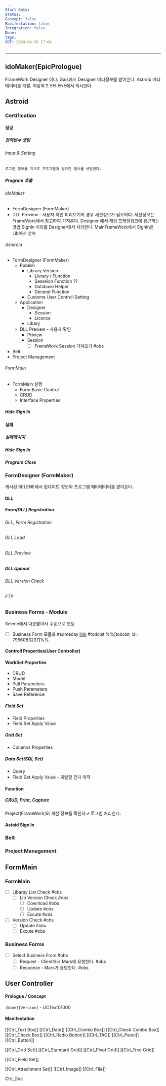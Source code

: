 ```yaml
---
Start Date:
Status:
Concept: false
Manifestation: false
Integration: false
Done:
tags:
CDT: 2024-04-30 17:04
---
```

---
## idoMaker(EpicPrologue)
FrameWork Designer 이다.
Gais에서 Designer 메타정보를 받아온다.
Astroid 메타데이터를 개발, 저장하고 SELENE에서 게시한다.
## Astroid
### Certification
#### 성공



##### 전역변수 셋팅
###### Input & Setting
	로그인 정보를 기초로 프로그렘에 필요한 정보를 셋팅한다.
##### Program 호출
###### idoMaker
- FormDesigner (FormMaker)
- DLL Preview - 사용자 확인
	미리보기의 경우 세션정보가 필요하다.
	세션정보는 FrameWork에서 참고하여 가져온다.
	Designer 에서 해당 프레임워크에 접근하는 방법
		SignIn 처리를 Designer에서 처리한다.
		MainFrameWork에서 SignIn은 Lib에서 상속
###### Asteroid
 - FormDesigner (FormMaker)
	 - Publish
		 - Library Version 
			 - Livrary / Function
			 - Sesseion Function ??
			 - Database Helper
			 - General Function
		 - Custome User Controll Setting
	 - Application
		 - Designer
			 - Session
			 - Licence
		 - Libary
	 - DLL Preview - 사용자 확인
		 - Priview
		 - Session 
			 - [ ] FrameWork Session 가져오기 #obs 
- Belt
- Project Management
###### FormMain
- FormMain 실행
	- Form Basic Control 
	- CRUD
	- Interface Properties

##### Hide Sign In
#### 실패
##### 실패메시지
##### Hide Sign In
##### Program Close
### FormDesigner (FormMaker)
게시된 SELENE에서 업데이트 정보와 프로그램 메타데이터를 받아온다.

#### DLL
##### Form(DLL) Registration
###### DLL, Form Registration
###### DLL Load
###### DLL Preview
##### DLL Upload
###### DLL Version Check
###### FTP
### Business Forms - Module
Selene에서 다운받아서 수동으로 셋팅
- [ ]  Business Form 모듈화 #someday [link](https://todoist.com/app/task/7956083237) #todoist  %%[todoist_id:: 7956083237]%%
#### Controll Properties(User Controller)
#### WorkSet Properties
- CRUD
- Model
- Pull Parameters
- Push Parameters
- Save Reference
##### Field Set
- Field Properties
- Field Set Apply Value
##### Grid Set
- Columns Properties
##### Data Set(SQL Set)
- Query
- Field Set Apply Value - 개발할 건지 아직 
#### Function
##### CRUD, Print, Capture     
Project(FrameWork)의 세션  정보를 확인하고 로그인 처리한다. 
#### Astoid Sign In
### Belt
### Project Management
## FormMain
### FormMain
- [ ] Libaray List Check #obs
	- [ ] Lib Version Check #obs 
		- [ ] Download #obs
		- [ ] Update #obs
		- [ ] Excute #obs
- [ ] Version Check #obs
	- [ ] Update #obs
	- [ ] Excute #obs
### Business Forms
- [ ] Select Business From #obs
	- [ ] Request - Client에서 Mars에 요청한다.  #obs
	- [ ] Response - Mars가 응답한다. #obs
## User Controller

#### Prologue / Concept
`[Name][Version]` - UCText01000
#### Manifestation
[[Ctrl_Text Box]]
[[Ctrl_Date]]
[[Ctrl_Combo Box]]
[[Ctrl_Check Combo Box]]
[[Ctrl_Check Box]]
[[Ctrl_Radio Button]]
[[Ctrl_TAG]]
[[Ctrl_Panel]]
[[Ctrl_Button]]

[[Ctrl_Grid Set]]
	[[Ctrl_Standard Grid]]
	[[Ctrl_Pivot Grid]]
	[[Ctrl_Tree Grid]]
	
[[Ctrl_Field Set]]

[[Ctrl_Attachment Set]]
	[[Ctrl_Image]]
	[[Ctrl_File]]

Ctrl_Doc